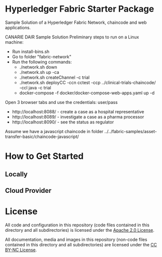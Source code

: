# Hyperledger Fabric Starter Package
Sample Solution of a Hyperledger Fabric Network, chaincode and web applications.

CANARIE DAIR Sample Solution
Preliminary steps to run on a Linux machine:
- Run install-bins.sh
- Go to folder "fabric-network"
- Run the following commands:
  - ./network.sh down
  - ./network.sh up -ca
  - ./network.sh createChannel -c trial
  - ./network.sh deployCC -ccn cctest -ccp ../clinical-trials-chaincode/ -ccl java -c trial
  - docker-compose -f docker/docker-compose-web-apps.yaml up -d

Open 3 browser tabs and use the credentials: user/pass

- http://localhost:8088/ - create a case as a hospital representative
- http://localhost:8089/ - investigate a case as a pharma processor
- http://localhost:8090/ - see the status as regulator


Assume we have a javascript chaincode in folder ../../fabric-samples/asset-transfer-basic/chaincode-javascript/

# How to Get Started

## Locally

## Cloud Provider

# License

All code and configuration in this repository (code files contained in this directory and all subdirectories) is licensed under the [Apache 2.0 License](http://www.apache.org/licenses/LICENSE-2.0).

All documentation, media and images in this repository (non-code files contained in this directory and all subdirectories) are licensed under the [CC BY-NC License](https://creativecommons.org/licenses/by-nc/4.0/). 
